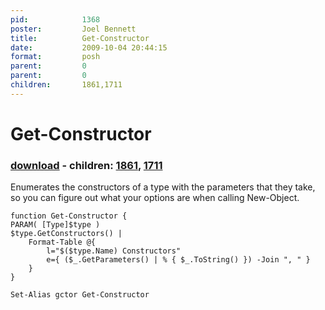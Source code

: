 ```yaml
---
pid:            1368
poster:         Joel Bennett
title:          Get-Constructor
date:           2009-10-04 20:44:15
format:         posh
parent:         0
parent:         0
children:       1861,1711
---
```


# Get-Constructor

### [download](1368.ps1) - children: [1861](1861.md), [1711](1711.md)

Enumerates the constructors of a type with the parameters that they take, so you can figure out what your options are when calling New-Object.

```posh
function Get-Constructor {
PARAM( [Type]$type )
$type.GetConstructors() | 
	Format-Table @{
		l="$($type.Name) Constructors"
		e={ ($_.GetParameters() | % { $_.ToString() }) -Join ", " }
	}
}

Set-Alias gctor Get-Constructor

```

